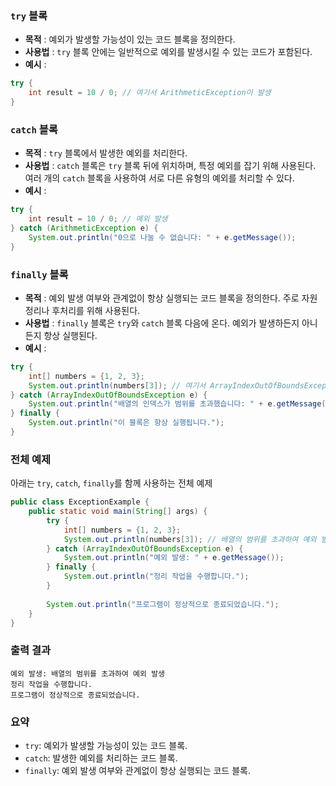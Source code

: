 ### `try` 블록
- **목적** : 예외가 발생할 가능성이 있는 코드 블록을 정의한다.
- **사용법** : `try` 블록 안에는 일반적으로 예외를 발생시킬 수 있는 코드가 포함된다.
- **예시** :
```java
try {
    int result = 10 / 0; // 여기서 ArithmeticException이 발생
}
```

### `catch` 블록
- **목적** : `try` 블록에서 발생한 예외를 처리한다.
- **사용법** : `catch` 블록은 `try` 블록 뒤에 위치하며, 특정 예외를 잡기 위해 사용된다. 여러 개의 `catch` 블록을 사용하여 서로 다른 유형의 예외를 처리할 수 있다.
- **예시** :
```java
try {
    int result = 10 / 0; // 예외 발생
} catch (ArithmeticException e) {
    System.out.println("0으로 나눌 수 없습니다: " + e.getMessage());
}
```

### `finally` 블록
- **목적** : 예외 발생 여부와 관계없이 항상 실행되는 코드 블록을 정의한다. 주로 자원 정리나 후처리를 위해 사용된다.
- **사용법** : `finally` 블록은 `try`와 `catch` 블록 다음에 온다. 예외가 발생하든지 아니든지 항상 실행된다.
- **예시** :
```java
try {
    int[] numbers = {1, 2, 3};
    System.out.println(numbers[3]); // 여기서 ArrayIndexOutOfBoundsException 발생
} catch (ArrayIndexOutOfBoundsException e) {
    System.out.println("배열의 인덱스가 범위를 초과했습니다: " + e.getMessage());
} finally {
    System.out.println("이 블록은 항상 실행됩니다.");
}
```

### 전체 예제

아래는 `try`, `catch`, `finally`를 함께 사용하는 전체 예제
```java
public class ExceptionExample {
    public static void main(String[] args) {
        try {
            int[] numbers = {1, 2, 3};
            System.out.println(numbers[3]); // 배열의 범위를 초과하여 예외 발생
        } catch (ArrayIndexOutOfBoundsException e) {
            System.out.println("예외 발생: " + e.getMessage());
        } finally {
            System.out.println("정리 작업을 수행합니다.");
        }
        
        System.out.println("프로그램이 정상적으로 종료되었습니다.");
    }
}
```

### 출력 결과
```
예외 발생: 배열의 범위를 초과하여 예외 발생
정리 작업을 수행합니다.
프로그램이 정상적으로 종료되었습니다.
```
### 요약
- `try`: 예외가 발생할 가능성이 있는 코드 블록.
- `catch`: 발생한 예외를 처리하는 코드 블록.
- `finally`: 예외 발생 여부와 관계없이 항상 실행되는 코드 블록.
